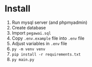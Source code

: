 # Install

1. Run mysql server (and phpmyadmin)
2. Create database
3. Import `pegawai.sql`
4. Copy `.env.example` file into `.env` file
5. Adjust variables in `.env` file
6. `py -m venv venv`
7. `pip install -r requirements.txt`
8. `py main.py`
